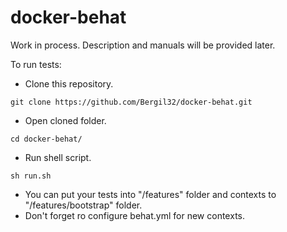 docker-behat
============
Work in process.
Description and manuals will be provided later.

To run tests:
* Clone this repository.
```
git clone https://github.com/Bergil32/docker-behat.git
```
* Open cloned folder.
```
cd docker-behat/
```
* Run shell script.
```
sh run.sh
```
* You can put your tests into "/features" folder and contexts to "/features/bootstrap" folder.
* Don't forget ro configure behat.yml for new contexts.